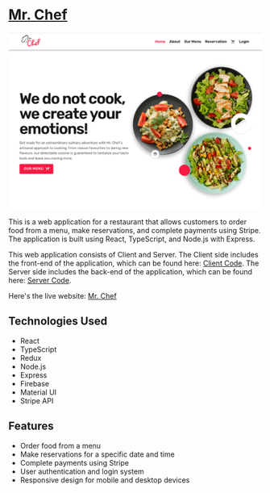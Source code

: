 # [Mr. Chef](https://mrchef1.netlify.app/)

![Mr. Chef web image](https://raw.githubusercontent.com/joydey100/mrchef/main/src/assets/images/webimg.png)

This is a web application for a restaurant that allows customers to order food from a menu, make reservations, and complete payments using Stripe. The application is built using React, TypeScript, and Node.js with Express.

This web application consists of Client and Server. The Client side includes the front-end of the application, which can be found here: [Client Code](https://github.com/joydey100/mrchef). The Server side includes the back-end of the application, which can be found here: [Server Code](https://github.com/joydey100/mrchef-server).

Here's the live website: [Mr. Chef](https://mrchef1.netlify.app/)

## Technologies Used

- React
- TypeScript
- Redux
- Node.js
- Express
- Firebase
- Material UI
- Stripe API

## Features

- Order food from a menu
- Make reservations for a specific date and time
- Complete payments using Stripe
- User authentication and login system
- Responsive design for mobile and desktop devices
